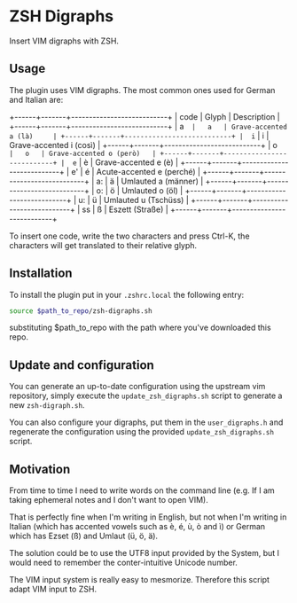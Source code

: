 # ZSH Digraphs

Insert VIM digraphs with ZSH.
<!-- gif digraph -->

## Usage
The plugin uses VIM digraphs.
The most common ones used for German and Italian are:

+------+-------+---------------------------+
| code | Glyph | Description               |
+------+-------+---------------------------+
|  a`  |   a   | Grave-accented a (là)     |
+------+-------+---------------------------+
|  i`  |   i   | Grave-accented i (così)   |
+------+-------+---------------------------+
|  o`  |   o   | Grave-accented o (però)   |
+------+-------+---------------------------+
|  e`  |   è   | Grave-accented e (è)      |
+------+-------+---------------------------+
|  e'  |   é   | Acute-accented e (perché) |
+------+-------+---------------------------+
|  a:  |   ä   | Umlauted a (männer)       |
+------+-------+---------------------------+
|  o:  |   ö   | Umlauted o (öl)           |
+------+-------+---------------------------+
|  u:  |   ü   | Umlauted u (Tschüss)      |
+------+-------+---------------------------+
|  ss  |   ß   | Eszett (Straße)           |
+------+-------+---------------------------+

To insert one code, write the two characters and press Ctrl-K, the
characters will get translated to their relative glyph.

## Installation
To install the plugin put in your `.zshrc.local` the following
entry:
```bash
source $path_to_repo/zsh-digraphs.sh
```
substituting $path_to_repo with the path where you've downloaded this repo.

## Update and configuration
You can generate an up-to-date configuration using the upstream vim
repository, simply execute the `update_zsh_digraphs.sh` script to generate
a new `zsh-digraph.sh`.

You can also configure your digraphs, put them in the `user_digraphs.h`
and regenerate the configuration using the provided
`update_zsh_digraphs.sh` script.

## Motivation
From time to time I need to write words on the command line (e.g.
If I am taking ephemeral notes and I don't want to open VIM).

That is perfectly fine when I'm writing in English, but not when I'm
writing in Italian (which has accented vowels such as è, é, ù, ò and ì)
or German which has Ezset (ß) and Umlaut (ü, ö, ä).

The solution could be to use the UTF8 input provided by the System, but
I would need to remember the conter-intuitive Unicode number.

The VIM input system is really easy to mesmorize.  Therefore this script
adapt VIM input to ZSH.
